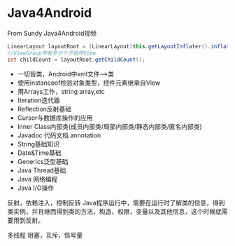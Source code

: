 Java4Android
===============
From Sundy Java4Android视频

```java
LinearLayout layoutRoot = (LinearLayout)this.getLayoutInflater().inflate(R.layout.main, null);
//ViewGroup中有多少个子组件View
int childCount = layoutRoot.getChildCount();
```

+ 一切皆类，Android中xml文件-->类
+ 使用instanceof检验对象类型，控件元素继承自View
+ 用Arrays工作，string array,etc
+ Iteration迭代器
+ Reflection反射基础
+ Cursor与数据库操作的应用
+ Inner Class内部类(成员内部类/局部内部类/静态内部类/匿名内部类)
+ Javadoc 代码文档 annotation
+ String基础知识
+ Date&Time基础
+ Generics泛型基础
+ Java Thread基础
+ Java 网络编程
+ Java I/O操作

反射，依赖注入，控制反转 Java程序运行中，需要在运行时了解类的信息，得到类实例，并且继而得到类的方法，构造，权限，变量以及其他信息，这个时候就需要用到反射。

多线程 阻塞，互斥，信号量